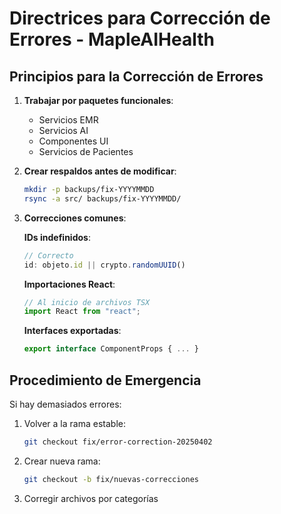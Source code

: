 # Directrices para Corrección de Errores - MapleAIHealth

## Principios para la Corrección de Errores

1. **Trabajar por paquetes funcionales**:
   - Servicios EMR
   - Servicios AI
   - Componentes UI
   - Servicios de Pacientes

2. **Crear respaldos antes de modificar**:
   ```bash
   mkdir -p backups/fix-YYYYMMDD
   rsync -a src/ backups/fix-YYYYMMDD/
   ```

3. **Correcciones comunes**:

   **IDs indefinidos**:
   ```typescript
   // Correcto
   id: objeto.id || crypto.randomUUID()
   ```

   **Importaciones React**:
   ```typescript
   // Al inicio de archivos TSX
   import React from "react";
   ```

   **Interfaces exportadas**:
   ```typescript
   export interface ComponentProps { ... }
   ```

## Procedimiento de Emergencia

Si hay demasiados errores:

1. Volver a la rama estable:
   ```bash
   git checkout fix/error-correction-20250402
   ```

2. Crear nueva rama:
   ```bash
   git checkout -b fix/nuevas-correcciones
   ```

3. Corregir archivos por categorías
